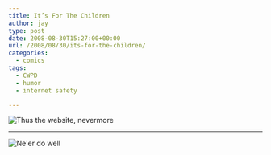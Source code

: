```yaml
---
title: It’s For The Children
author: jay
type: post
date: 2008-08-30T15:27:00+00:00
url: /2008/08/30/its-for-the-children/
categories:
  - comics
tags:
  - CWPD
  - humor
  - internet safety

---
```

![Thus the website, nevermore][1]

* * *

![Ne'er do well][2]

 [1]: https://files.rambleon.org/images/2008/08/skeery.jpg
 [2]: https://files.rambleon.org/images/2008/08/skeeryps.jpg